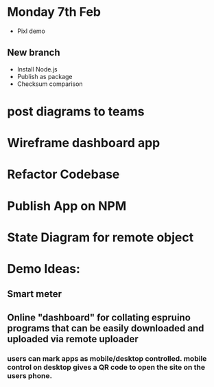 # Monday 7th Feb
- Pixl demo
## New branch
- Install Node.js
- Publish as package
- Checksum comparison

# post diagrams to teams
# Wireframe dashboard app
# Refactor Codebase 
# Publish App on NPM

# State Diagram for remote object



# Demo Ideas:
## Smart meter
## Online "dashboard" for collating espruino programs that can be easily downloaded and uploaded via remote uploader
### users can mark apps as mobile/desktop controlled. mobile control on desktop gives a QR code to open the site on the users phone.

